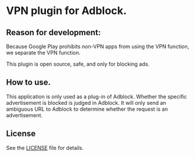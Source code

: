 # VPN plugin for Adblock.

## Reason for development:
Because Google Play prohibits non-VPN apps from using the VPN function, we separate the VPN function.

This plugin is open source, safe, and only for blocking ads.

## How to use.
This application is only used as a plug-in of Adblock. Whether the specific advertisement is blocked is judged in Adblock. It will only send an ambiguous URL to Adblock to determine whether the request is an advertisement.

## License
See the [LICENSE](https://github.com/kai990/AdblockPlugin/blob/master/LICENSE.md) file for details.
